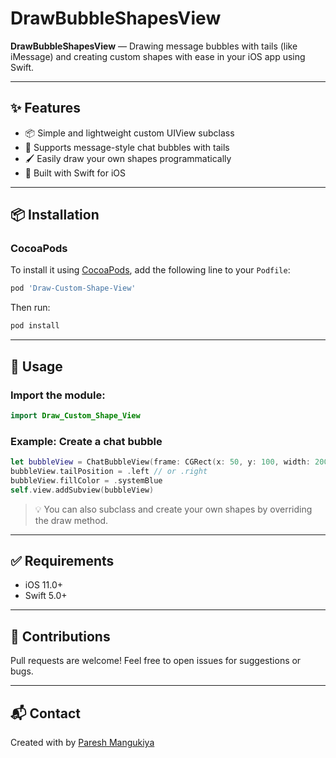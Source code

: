 # DrawBubbleShapesView

**DrawBubbleShapesView** — Drawing message bubbles with tails (like iMessage) and creating custom shapes with ease in your iOS app using Swift.

---

## ✨ Features

- 📦 Simple and lightweight custom UIView subclass
- 💬 Supports message-style chat bubbles with tails
- 🖌️ Easily draw your own shapes programmatically
- 🎯 Built with Swift for iOS

---

## 📦 Installation

### CocoaPods

To install it using [CocoaPods](https://cocoapods.org), add the following line to your `Podfile`:

```ruby
pod 'Draw-Custom-Shape-View'
```

Then run:

```bash
pod install
```

---

## 🚀 Usage

### Import the module:

```swift
import Draw_Custom_Shape_View
```

### Example: Create a chat bubble

```swift
let bubbleView = ChatBubbleView(frame: CGRect(x: 50, y: 100, width: 200, height: 80))
bubbleView.tailPosition = .left // or .right
bubbleView.fillColor = .systemBlue
self.view.addSubview(bubbleView)
```

> 💡 You can also subclass and create your own shapes by overriding the draw method.

---

## ✅ Requirements

- iOS 11.0+
- Swift 5.0+

---

## 🙌 Contributions

Pull requests are welcome! Feel free to open issues for suggestions or bugs.

---

## 📬 Contact

Created with by [Paresh Mangukiya](https://github.com/pkmangukiya)
